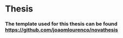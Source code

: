 # Thesis
### The template used for this thesis can be found https://github.com/joaomlourenco/novathesis
